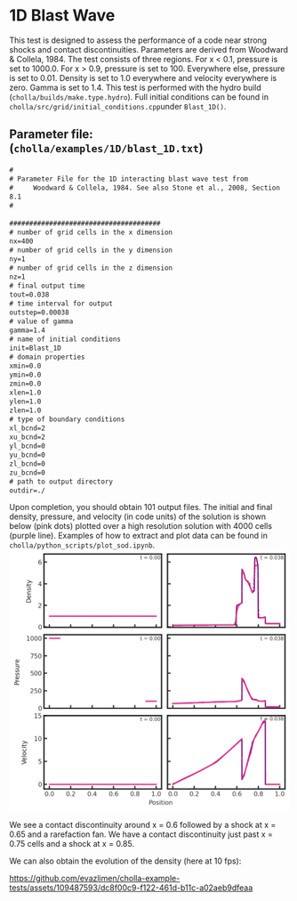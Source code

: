 # 1D Blast Wave
This test is designed to assess the performance of a code near strong shocks and contact discontinuities. Parameters are derived from Woodward & Collela, 1984. The test consists of three regions. For x < 0.1, pressure is set to 1000.0. For x > 0.9, pressure is set to 100. Everywhere else, pressure is set to 0.01. Density is set to 1.0 everywhere and velocity everywhere is zero. Gamma is set to 1.4. This test is performed with the hydro build (`cholla/builds/make.type.hydro`). Full initial conditions can be found in `cholla/src/grid/initial_conditions.cpp`under `Blast_1D()`. 

## Parameter file: (`cholla/examples/1D/blast_1D.txt`)
```
#
# Parameter File for the 1D interacting blast wave test from
#     Woodward & Collela, 1984. See also Stone et al., 2008, Section 8.1
#

######################################
# number of grid cells in the x dimension
nx=400
# number of grid cells in the y dimension
ny=1
# number of grid cells in the z dimension
nz=1
# final output time
tout=0.038
# time interval for output
outstep=0.00038
# value of gamma
gamma=1.4
# name of initial conditions
init=Blast_1D
# domain properties
xmin=0.0
ymin=0.0
zmin=0.0
xlen=1.0
ylen=1.0
zlen=1.0
# type of boundary conditions
xl_bcnd=2
xu_bcnd=2
yl_bcnd=0
yu_bcnd=0
zl_bcnd=0
zu_bcnd=0
# path to output directory
outdir=./
```
Upon completion, you should obtain 101 output files. The initial and final density, pressure, and velocity (in code units) of the solution is shown below (pink dots) plotted over a high resolution solution with 4000 cells (purple line).  Examples of how to extract and plot data can be found in `cholla/python_scripts/plot_sod.ipynb`.  
<img src="./images/1dblast_6panel_density_pressure.png" alt="Three rows of two scatter plots side by side. The first row shows density vs x position, with the leftmost plot showing the initial and the rightmost the final. The second and third rows are the same for pressure and velocity, respectively. The first column is plotted with pink dots while the second has pink dots plotted over a purple line. In all cases, the pink dots follow the shape of the purple line. The initial density plot shows a constant value of one. The initial pressure plot shows a value of 1000 for x less than 0.1, 0.01 from x = 0.1 to x = 0.9, and a value of 100 from x = 0.9 to x = 1.0. The initial velocity plot shows a constant velocity of zero. The final density plot shows a curve increasing slightly from close to zero to around a value of 0.2 at x = 0.6, then jumping to a value of 2, reaching this value at x = .7. Here it jumps discontinously to 5, then decreases rapidly but continuously to 4 at x = .75 and then again to 3 at x = .78. It abruptly jumps at x = .8 to a value of 6, then jumps down to a value of 0.5. At x = .85 it jumps again to 0.2. The final pressure plot shows a curve with value of 80 increasing to 110 by x = 0.7. It then jumps discontinously to a value of 400 and then decreases smoothly until x = .8 to a value of 100. It remains at 100 until x = 0.85 at which it drops to 10. In the final velocity plot, velocity increases steadily from zero to a value of 10 at x = 0.6, where is drops discontinuously to a value of 2. It begins to increase again to a value of 13 by x = 0.85, changing slope to increase less rapidly at x = 0.75. It then drops to a value of zero, where it remains for the rest of the plot. In the upper right hand corner is the text 't= 0.00' for all the plots in the first column and 't= 0.038'for all the plots in the second column." width="1200" />  

We see a contact discontinuity around x = 0.6 followed by a shock at x = 0.65 and a rarefaction fan. We have a contact discontinuity just past x = 0.75 cells and a shock at x = 0.85. 

We can also obtain the evolution of the density (here at 10 fps):

https://github.com/evazlimen/cholla-example-tests/assets/109487593/dc8f00c9-f122-461d-b11c-a02aeb9dfeaa
